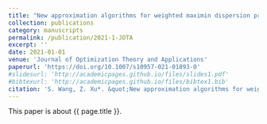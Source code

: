 ```yaml
---
title: "New approximation algorithms for weighted maximin dispersion problem with box or ball constraints"
collection: publications
category: manuscripts
permalink: /publication/2021-1-JOTA
excerpt: ''
date: 2021-01-01
venue: 'Journal of Optimization Theory and Applications'
paperurl: 'https://doi.org/10.1007/s10957-021-01893-0'
#slidesurl: 'http://academicpages.github.io/files/slides1.pdf'
#bibtexurl: 'http://academicpages.github.io/files/bibtex1.bib'
citation: 'S. Wang, Z. Xu*. &quot;New approximation algorithms for weighted maximin dispersion problem with box or ball constraints.&quot; <i>Journal of Optimization Theory and Applications</i>. 190(2): 524-539, 2021. https://doi.org/10.1007/s10957-021-01893-0.'
---
```


This paper is about {{ page.title }}.
